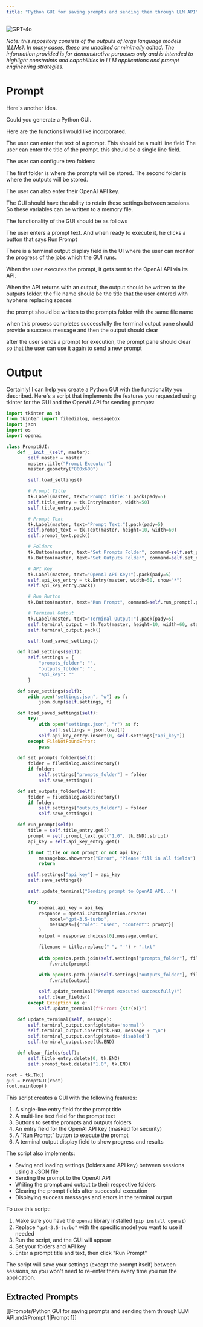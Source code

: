 ```yaml
---
title: "Python GUI for saving prompts and sending them through LLM API"
---
```

![GPT-4o](https://img.shields.io/badge/GPT--4o-3333FF?style=for-the-badge&logo=openai&logoColor=white)



*Note: this repository consists of the outputs of large language models (LLMs). In many cases, these are unedited or minimally edited. The information provided is for demonstrative purposes only and is intended to highlight constraints and capabilities in LLM applications and prompt engineering strategies.*


# Prompt

Here's another idea.

Could you generate a Python GUI.

Here are the functions I would like incorporated.

The user can enter the text of a prompt. This should be a multi line field
The user can enter the title of the prompt. this should be a single line field.

The user can configure two folders:

The first folder is where the prompts will be stored.
The second folder is where the outputs will be stored. 

The user can also enter their OpenAI API key.

The GUI should have the ability to retain these settings between sessions. So these variables can be written to a memory file. 

The functionality of the GUI should be as follows

The user enters a prompt text. And when ready to execute it, he clicks a button that says Run Prompt

There is a terminal output display field in the UI where the user can monitor the progress of the jobs which the GUI runs.

When the user executes the prompt, it gets sent to the OpenAI API via its API.

When the API returns with an output, the output should be written to the outputs folder. the file name should be the title that the user entered with hyphens replacing spaces

the prompt should be written to the prompts folder with the same file name

when this process completes successfully the terminal output pane should provide a success message and then the output should clear

after the user sends a prompt for execution, the prompt pane should clear so that the user can use it again to send a new prompt

# Output

Certainly! I can help you create a Python GUI with the functionality you described. Here's a script that implements the features you requested using tkinter for the GUI and the OpenAI API for sending prompts:

```python
import tkinter as tk
from tkinter import filedialog, messagebox
import json
import os
import openai

class PromptGUI:
    def __init__(self, master):
        self.master = master
        master.title("Prompt Executor")
        master.geometry("800x600")

        self.load_settings()

        # Prompt Title
        tk.Label(master, text="Prompt Title:").pack(pady=5)
        self.title_entry = tk.Entry(master, width=50)
        self.title_entry.pack()

        # Prompt Text
        tk.Label(master, text="Prompt Text:").pack(pady=5)
        self.prompt_text = tk.Text(master, height=10, width=60)
        self.prompt_text.pack()

        # Folders
        tk.Button(master, text="Set Prompts Folder", command=self.set_prompts_folder).pack(pady=5)
        tk.Button(master, text="Set Outputs Folder", command=self.set_outputs_folder).pack(pady=5)

        # API Key
        tk.Label(master, text="OpenAI API Key:").pack(pady=5)
        self.api_key_entry = tk.Entry(master, width=50, show="*")
        self.api_key_entry.pack()

        # Run Button
        tk.Button(master, text="Run Prompt", command=self.run_prompt).pack(pady=10)

        # Terminal Output
        tk.Label(master, text="Terminal Output:").pack(pady=5)
        self.terminal_output = tk.Text(master, height=10, width=60, state='disabled')
        self.terminal_output.pack()

        self.load_saved_settings()

    def load_settings(self):
        self.settings = {
            "prompts_folder": "",
            "outputs_folder": "",
            "api_key": ""
        }

    def save_settings(self):
        with open("settings.json", "w") as f:
            json.dump(self.settings, f)

    def load_saved_settings(self):
        try:
            with open("settings.json", "r") as f:
                self.settings = json.load(f)
            self.api_key_entry.insert(0, self.settings["api_key"])
        except FileNotFoundError:
            pass

    def set_prompts_folder(self):
        folder = filedialog.askdirectory()
        if folder:
            self.settings["prompts_folder"] = folder
            self.save_settings()

    def set_outputs_folder(self):
        folder = filedialog.askdirectory()
        if folder:
            self.settings["outputs_folder"] = folder
            self.save_settings()

    def run_prompt(self):
        title = self.title_entry.get()
        prompt = self.prompt_text.get("1.0", tk.END).strip()
        api_key = self.api_key_entry.get()

        if not title or not prompt or not api_key:
            messagebox.showerror("Error", "Please fill in all fields")
            return

        self.settings["api_key"] = api_key
        self.save_settings()

        self.update_terminal("Sending prompt to OpenAI API...")

        try:
            openai.api_key = api_key
            response = openai.ChatCompletion.create(
                model="gpt-3.5-turbo",
                messages=[{"role": "user", "content": prompt}]
            )
            output = response.choices[0].message.content

            filename = title.replace(" ", "-") + ".txt"
            
            with open(os.path.join(self.settings["prompts_folder"], filename), "w") as f:
                f.write(prompt)
            
            with open(os.path.join(self.settings["outputs_folder"], filename), "w") as f:
                f.write(output)

            self.update_terminal("Prompt executed successfully!")
            self.clear_fields()
        except Exception as e:
            self.update_terminal(f"Error: {str(e)}")

    def update_terminal(self, message):
        self.terminal_output.config(state='normal')
        self.terminal_output.insert(tk.END, message + "\n")
        self.terminal_output.config(state='disabled')
        self.terminal_output.see(tk.END)

    def clear_fields(self):
        self.title_entry.delete(0, tk.END)
        self.prompt_text.delete("1.0", tk.END)

root = tk.Tk()
gui = PromptGUI(root)
root.mainloop()
```

This script creates a GUI with the following features:

1. A single-line entry field for the prompt title
2. A multi-line text field for the prompt text
3. Buttons to set the prompts and outputs folders
4. An entry field for the OpenAI API key (masked for security)
5. A "Run Prompt" button to execute the prompt
6. A terminal output display field to show progress and results

The script also implements:

- Saving and loading settings (folders and API key) between sessions using a JSON file
- Sending the prompt to the OpenAI API
- Writing the prompt and output to their respective folders
- Clearing the prompt fields after successful execution
- Displaying success messages and errors in the terminal output

To use this script:

1. Make sure you have the `openai` library installed (`pip install openai`)
2. Replace `"gpt-3.5-turbo"` with the specific model you want to use if needed
3. Run the script, and the GUI will appear
4. Set your folders and API key
5. Enter a prompt title and text, then click "Run Prompt"

The script will save your settings (except the prompt itself) between sessions, so you won't need to re-enter them every time you run the application.

 




## Extracted Prompts
[[Prompts/Python GUI for saving prompts and sending them through LLM API.md#Prompt 1|Prompt 1]]
